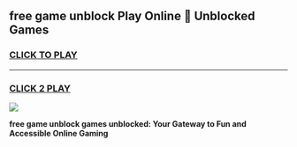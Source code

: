 
## free game unblock Play Online 👋 Unblocked Games
<h3>
<a href="https://premium.freeplayer.one?title=free_game_unblock&ref=19F">CLICK TO PLAY</a></h3>
<hr>

<h3>
<a href="https://premium.freeplayer.one?title=free_game_unblock&ref=19F">CLICK 2 PLAY</a>
  
</h3>

<a href="https://premium.freeplayer.one?title=free_game_unblock&ref=19F"><img src="https://clearcache.store/games.png"></a>


**free game unblock games unblocked: Your Gateway to Fun and Accessible Online Gaming**

